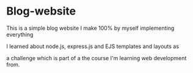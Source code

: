 # Blog-website

This is a simple blog website I make 100% by myself implementing everything

I learned about node.js, express.js and EJS templates and layouts as

a challenge which is part of a the course I'm learning web development from.
